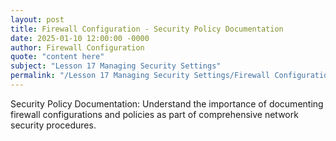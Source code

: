 ```yaml
---
layout: post
title: Firewall Configuration - Security Policy Documentation
date: 2025-01-10 12:00:00 -0000
author: Firewall Configuration
quote: "content here"
subject: "Lesson 17 Managing Security Settings"
permalink: "/Lesson 17 Managing Security Settings/Firewall Configuration/Firewall Configuration - Security Policy Documentation"
---
```


Security Policy Documentation: Understand the importance of documenting firewall configurations and policies as part of comprehensive network security procedures.
